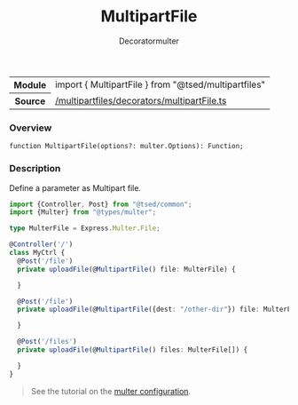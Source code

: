 
<header class="symbol-info-header"><h1 id="multipartfile">MultipartFile</h1><label class="symbol-info-type-label decorator">Decorator</label><label class="api-type-label multer" title="multer">multer</label></header>
<!-- summary -->
<section class="symbol-info"><table class="is-full-width"><tbody><tr><th>Module</th><td><div class="lang-typescript"><span class="token keyword">import</span> { MultipartFile }&nbsp;<span class="token keyword">from</span>&nbsp;<span class="token string">"@tsed/multipartfiles"</span></div></td></tr><tr><th>Source</th><td><a href="https://github.com/Romakita/ts-express-decorators/blob/v4.10.1/src//multipartfiles/decorators/multipartFile.ts#L0-L0">/multipartfiles/decorators/multipartFile.ts</a></td></tr></tbody></table></section>
<!-- overview -->


### Overview


<pre><code class="typescript-lang ">function <span class="token function">MultipartFile</span><span class="token punctuation">(</span>options?<span class="token punctuation">:</span> multer.Options<span class="token punctuation">)</span><span class="token punctuation">:</span> Function<span class="token punctuation">;</span></code></pre>


<!-- Parameters -->

<!-- Description -->


### Description

Define a parameter as Multipart file.

```typescript
import {Controller, Post} from "@tsed/common";
import {Multer} from "@types/multer";

type MulterFile = Express.Multer.File;

@Controller('/')
class MyCtrl {
  @Post('/file')
  private uploadFile(@MultipartFile() file: MulterFile) {

  }

  @Post('/file')
  private uploadFile(@MultipartFile({dest: "/other-dir"}) file: MulterFile) {

  }

  @Post('/files')
  private uploadFile(@MultipartFile() files: MulterFile[]) {

  }
}
```

> See the tutorial on the [multer configuration](tutorials/upload-files-with-multer.md).

<!-- Members -->

